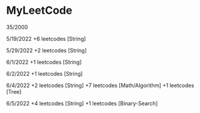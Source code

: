 # MyLeetCode
35/2000

5/19/2022
+6 leetcodes [String]

5/29/2022
+2 leetcodes [String]

6/1/2022
+1 leetcodes [String]

6/2/2022
+1 leetcodes [String]

6/4/2022
+2 leetcodes [String]
+7 leetcodes [Math/Algorithm]
+1 leetcodes [Tree]

6/5/2022
+4 leetcodes [String]
+1 leetcodes [Binary-Search]
